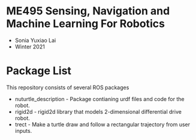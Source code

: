 # ME495 Sensing, Navigation and Machine Learning For Robotics
* Sonia Yuxiao Lai
* Winter 2021

# Package List
This repository consists of several ROS packages
- nuturtle_description - Package contianing urdf files and code for the robot.
- rigid2d - rigid2d library that models 2-dimensional differential drive robot.
- trect - Make a turtle draw and follow a rectangular trajectory from user inputs.